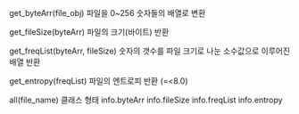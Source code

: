 get_byteArr(file_obj)
파일을 0~256 숫자들의 배열로 변환

get_fileSize(byteArr)
파일의 크기(바이트) 반환

get_freqList(byteArr, fileSize)
숫자의 갯수를 파일 크기로 나눈 소수값으로 이루어진 배열 반환

get_entropy(freqList)
파일의 엔트로피 반환 (=<8.0)

all(file_name)
클래스 형태
  info.byteArr
  info.fileSize
  info.freqList
  info.entropy
  
